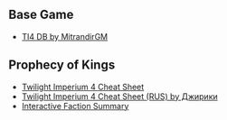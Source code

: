 ## Base Game 

* [TI4 DB by MitrandirGM](https://docs.google.com/spreadsheets/d/1tlaUvsF2OiBCPbQFyCiyDiorixmXFXVWGVCJsSK_zAo/edit#gid=201186600)

## Prophecy of Kings

* [Twilight Imperium 4 Cheat Sheet](https://docs.google.com/spreadsheets/u/0/d/11sQx8tPPItgQyUE4kyaM1SleYNOTSiPTSTwDJ1XKTxQ/htmlview#gid=2112696531)
* [Twilight Imperium 4 Cheat Sheet (RUS) by Джирики](https://docs.google.com/spreadsheets/d/1Qid8xI1j6Z1GIlJ4jqOq0J-F16nTj4nRjTvBIPdbF-g/edit?usp=sharing)
* [Interactive Faction Summary](https://sreletron.github.io/ti4/)
